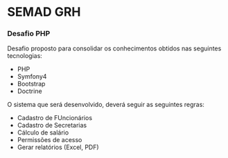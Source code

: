 # SEMAD GRH
### Desafio PHP

Desafio proposto para consolidar os conhecimentos obtidos nas seguintes tecnologias:
- PHP
- Symfony4
- Bootstrap
- Doctrine

O sistema que será desenvolvido, deverá seguir as seguintes regras:
- Cadastro de FUncionários
- Cadastro de Secretarias
- Cálculo de salário
- Permissões de acesso
- Gerar relatórios (Excel, PDF)
